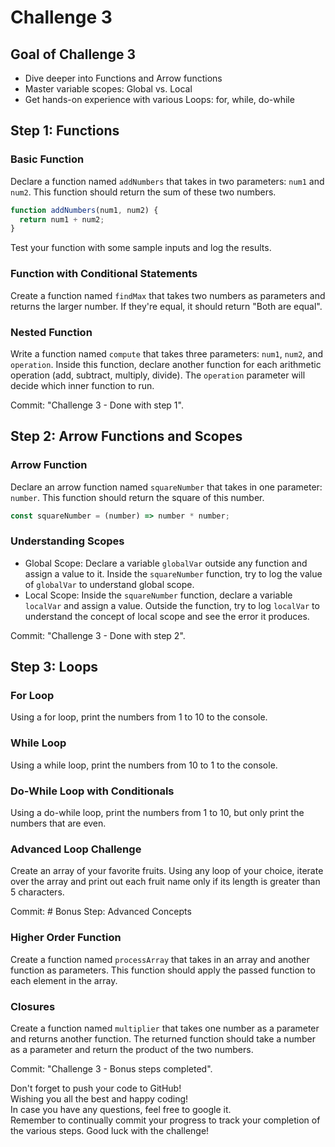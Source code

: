 # Challenge 3

## Goal of Challenge 3

- Dive deeper into Functions and Arrow functions
- Master variable scopes: Global vs. Local
- Get hands-on experience with various Loops: for, while, do-while

## Step 1: Functions

### Basic Function

Declare a function named `addNumbers` that takes in two parameters: `num1` and `num2`. This function should return the sum of these two numbers.

```javascript
function addNumbers(num1, num2) {
  return num1 + num2;
}
```

Test your function with some sample inputs and log the results.

### Function with Conditional Statements

Create a function named `findMax` that takes two numbers as parameters and returns the larger number. If they're equal, it should return "Both are equal".

### Nested Function

Write a function named `compute` that takes three parameters: `num1`, `num2`, and `operation`. Inside this function, declare another function for each arithmetic operation (add, subtract, multiply, divide). The `operation` parameter will decide which inner function to run.

Commit: "Challenge 3 - Done with step 1".

## Step 2: Arrow Functions and Scopes

### Arrow Function

Declare an arrow function named `squareNumber` that takes in one parameter: `number`. This function should return the square of this number.

```javascript
const squareNumber = (number) => number * number;
```

### Understanding Scopes

- Global Scope: Declare a variable `globalVar` outside any function and assign a value to it. Inside the `squareNumber` function, try to log the value of `globalVar` to understand global scope.
- Local Scope: Inside the `squareNumber` function, declare a variable `localVar` and assign a value. Outside the function, try to log `localVar` to understand the concept of local scope and see the error it produces.

Commit: "Challenge 3 - Done with step 2".

## Step 3: Loops

### For Loop

Using a for loop, print the numbers from 1 to 10 to the console.

### While Loop

Using a while loop, print the numbers from 10 to 1 to the console.

### Do-While Loop with Conditionals

Using a do-while loop, print the numbers from 1 to 10, but only print the numbers that are even.

### Advanced Loop Challenge

Create an array of your favorite fruits. Using any loop of your choice, iterate over the array and print out each fruit name only if its length is greater than 5 characters.

Commit: # Bonus Step: Advanced Concepts

### Higher Order Function

Create a function named `processArray` that takes in an array and another function as parameters. This function should apply the passed function to each element in the array.

### Closures

Create a function named `multiplier` that takes one number as a parameter and returns another function. The returned function should take a number as a parameter and return the product of the two numbers.

Commit: "Challenge 3 - Bonus steps completed".

Don't forget to push your code to GitHub!<br>
Wishing you all the best and happy coding!<br>
In case you have any questions, feel free to google it.<br>
Remember to continually commit your progress to track your completion of the various steps. Good luck with the challenge!
